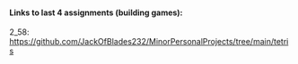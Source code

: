 #### Links to last 4 assignments (building games):

2_58: https://github.com/JackOfBlades232/MinorPersonalProjects/tree/main/tetris
